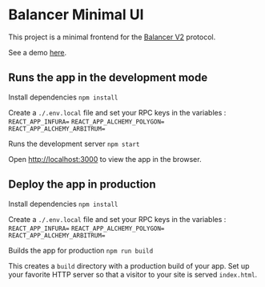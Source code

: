 # Balancer Minimal UI
This project is a minimal frontend for the [Balancer V2](https://balancer.fi/) protocol.

See a demo [here](https://balancer-minimal-ui-whve.vercel.app/).

## Runs the app in the development mode
Install dependencies
`npm install`

Create a `./.env.local` file and set your RPC keys in the variables :
`REACT_APP_INFURA=`
`REACT_APP_ALCHEMY_POLYGON=`
`REACT_APP_ALCHEMY_ARBITRUM=`

Runs the development server
`npm start`

Open [http://localhost:3000](http://localhost:3000/) to view the app in the browser.

## Deploy the app in production
Install dependencies
`npm install`

Create a `./.env.local` file and set your RPC keys in the variables :
`REACT_APP_INFURA=`
`REACT_APP_ALCHEMY_POLYGON=`
`REACT_APP_ALCHEMY_ARBITRUM=`

Builds the app for production
`npm run build`

This creates a `build` directory with a production build of your app. Set up your favorite HTTP server so that a visitor to your site is served `index.html`.
